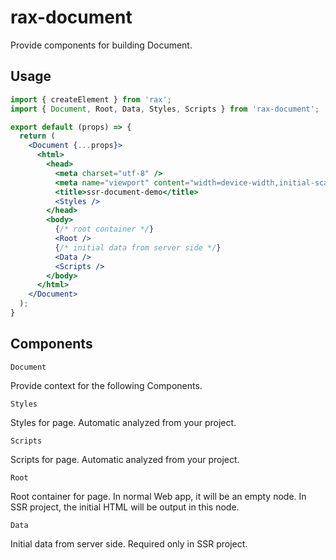# rax-document

Provide components for building Document.

## Usage

```jsx
import { createElement } from 'rax';
import { Document, Root, Data, Styles, Scripts } from 'rax-document';

export default (props) => {
  return (
    <Document {...props}>
      <html>
        <head>
          <meta charset="utf-8" />
          <meta name="viewport" content="width=device-width,initial-scale=1"/>
          <title>ssr-document-demo</title>
          <Styles />
        </head>
        <body>
          {/* root container */}
          <Root />
          {/* initial data from server side */}
          <Data />
          <Scripts />
        </body>
      </html>
    </Document>
  );
}
```

## Components

`Document`

Provide context for the following Components.

`Styles`

Styles for page. Automatic analyzed from your project.

`Scripts`

Scripts for page. Automatic analyzed from your project.

`Root`

Root container for page. In normal Web app, it will be an empty node. In SSR project, the initial HTML will be output in this node.

`Data`

Initial data from server side. Required only in SSR project.
